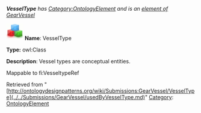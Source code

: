 ___VesselType__ has [Category:OntologyElement](../../Category/OntologyElement.md "Category:OntologyElement") and is an [element of](../../Property/ElementOf.md "Property:ElementOf") [GearVessel](../../Submissions/GearVessel.md "Submissions:GearVessel")_


  




[![Class](../../images/thumb/2/27/Class.gif/45px-Class.gif)](../../Image/Class.gif.md "Class")
__Name__: VesselType 


__Type:__ owl:Class 


__Description__: Vessel types are conceptual entities. 


Mappable to fi:VesseltypeRef 





Retrieved from "[http://ontologydesignpatterns.org/wiki/Submissions:GearVessel/VesselType](../../Submissions/GearVessel/usedByVesselType.md)"
 [Category](http://ontologydesignpatterns.org/wiki/Special:Categories "Special:Categories"): [OntologyElement](../../Category/OntologyElement.md "Category:OntologyElement")
